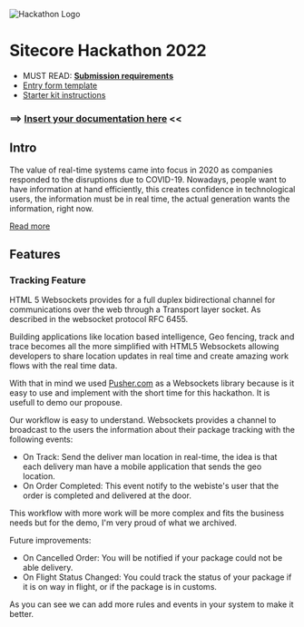 ![Hackathon Logo](docs/images/hackathon.png?raw=true "Hackathon Logo")
# Sitecore Hackathon 2022

- MUST READ: **[Submission requirements](SUBMISSION_REQUIREMENTS.md)**
- [Entry form template](ENTRYFORM.md)
- [Starter kit instructions](STARTERKIT_INSTRUCTIONS.md)
  

### ⟹ [Insert your documentation here](ENTRYFORM.md) <<

## Intro
The value of real-time systems came into focus in 2020 as companies responded to the disruptions due to COVID-19. Nowadays, people want to have information at hand efficiently, this creates confidence in technological users, the information must be in real time, the actual generation wants the information, right now. 

[Read more](https://www.rtinsights.com/real-time-technology-trends-that-will-drive-2021-innovation/)

## Features

### Tracking Feature

HTML 5 Websockets provides for a full duplex bidirectional channel for communications over the web through a Transport layer socket. As described in the websocket protocol RFC 6455.

Building applications like location based intelligence, Geo fencing, track and trace becomes all the more simplified with HTML5 Websockets allowing developers to share location updates in real time and create amazing work flows with the real time data.

With that in mind we used [Pusher.com](https://pusher.com/?utm_source=google_ads&utm_medium=homepage&utm_campaign=comp_brand_search&gclid=CjwKCAiAsYyRBhACEiwAkJFKooePiRSR-4pF8YL97zmlWVcxuTY5GS522Pb6ojcYwHZB2p6ZDOQNXBoCmTEQAvD_BwE) as a Websockets library because is it easy to use and implement with the short time for this hackathon. It is usefull to demo our propouse.

Our workflow is easy to understand. Websockets provides a channel to broadcast to the users the information about their package tracking with the following events:

* On Track: Send the deliver man location in real-time, the idea is that each delivery man have a mobile application that sends the geo location.
* On Order Completed: This event notify to the webiste's user that the order is completed and delivered at the door.

This workflow with more work will be more complex and fits the business needs but for the demo, I'm very proud of what we archived.

Future improvements:

* On Cancelled Order: You will be notified if your package could not be able delivery.
* On Flight Status Changed: You could track the status of your package if it is on way in flight, or if the package is in customs.

As you can see we can add more rules and events in your system to make it better.